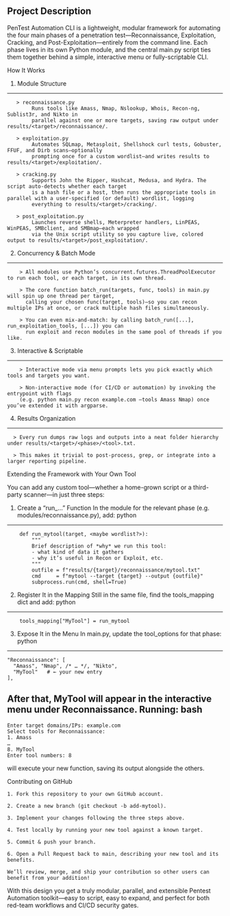 Project Description
--------------------------------------------------------------------------------------------------------------------------------------------------------------------------------------------------------------------------------------------
PenTest Automation CLI is a lightweight, modular framework for automating the four main phases of a penetration test—Reconnaissance, Exploitation, Cracking, and Post-Exploitation—entirely from the command line. Each phase lives in its own Python module, and the central main.py script ties them together behind a simple, interactive menu or fully-scriptable CLI.

How It Works

  1. Module Structure
--------------------------------------------------------------------------------------------------------------------------------------------------------------------------------------------------------------------------------------------
       > reconnaissance.py
            Runs tools like Amass, Nmap, Nslookup, Whois, Recon-ng, Sublist3r, and Nikto in 
            parallel against one or more targets, saving raw output under results/<target>/reconnaissance/.
        
       > exploitation.py
            Automates SQLmap, Metasploit, Shellshock curl tests, Gobuster, FFUF, and Dirb scans—optionally
            prompting once for a custom wordlist—and writes results to results/<target>/exploitation/.
        
       > cracking.py
            Supports John the Ripper, Hashcat, Medusa, and Hydra. The script auto-detects whether each target
            is a hash file or a host, then runs the appropriate tools in parallel with a user-specified (or default) wordlist, logging   
            everything to results/<target>/cracking/.
        
       > post_exploitation.py
            Launches reverse shells, Meterpreter handlers, LinPEAS, WinPEAS, SMBclient, and SMBmap—each wrapped 
            via the Unix script utility so you capture live, colored output to results/<target>/post_exploitation/.
    

  2. Concurrency & Batch Mode
 ----------------------------------------------------------------------------------------------------------------------------------------------------------------------------------------------------------------------------------------

        > All modules use Python’s concurrent.futures.ThreadPoolExecutor to run each tool, or each target, in its own thread.
        
        > The core function batch_run(targets, func, tools) in main.py will spin up one thread per target, 
          calling your chosen func(target, tools)—so you can recon multiple IPs at once, or crack multiple hash files simultaneously.
        
        > You can even mix-and-match: by calling batch_run([...], run_exploitation_tools, [...]) you can 
          run exploit and recon modules in the same pool of threads if you like.

  3. Interactive & Scriptable
 ----------------------------------------------------------------------------------------------------------------------------------------------------------------------------------------------------------------------------------------

        > Interactive mode via menu prompts lets you pick exactly which tools and targets you want.
        
        > Non-interactive mode (for CI/CD or automation) by invoking the entrypoint with flags 
        (e.g. python main.py recon example.com —tools Amass Nmap) once you’ve extended it with argparse.

  4. Results Organization
----------------------------------------------------------------------------------------------------------------------------------------------------------------------------------------------------------------------------------------
      > Every run dumps raw logs and outputs into a neat folder hierarchy under results/<target>/<phase>/<tool>.txt.
      
      > This makes it trivial to post-process, grep, or integrate into a larger reporting pipeline.


Extending the Framework with Your Own Tool

You can add any custom tool—whether a home-grown script or a third-party scanner—in just three steps:

  1. Create a “run_…” Function
      In the module for the relevant phase (e.g. modules/reconnaissance.py), add:
       python
----------------------------------------------------------------------------------------------------------------------------------------------------------------------------------------------------------------------------------------
        def run_mytool(target, <maybe wordlist?>):
            """
            Brief description of *why* we run this tool:
            - what kind of data it gathers
            - why it’s useful in Recon or Exploit, etc.
            """
            outfile = f"results/{target}/reconnaissance/mytool.txt"
            cmd     = f"mytool --target {target} --output {outfile}"
            subprocess.run(cmd, shell=True)

            
  2. Register It in the Mapping
      Still in the same file, find the tools_mapping dict and add:
      python
----------------------------------------------------------------------------------------------------------------------------------------------------------------------------------------------------------------------------------------
        tools_mapping["MyTool"] = run_mytool

        
  3. Expose It in the Menu
      In main.py, update the tool_options for that phase:
      python
 ----------------------------------------------------------------------------------------------------------------------------------------------------------------------------------------------------------------------------------------    
    "Reconnaissance": [
      "Amass", "Nmap", /* … */, "Nikto",
      "MyTool"   # ← your new entry
    ],

    
After that, MyTool will appear in the interactive menu under Reconnaissance. Running:
bash
----------------------------------------------------------------------------------------------------------------------------------------------------------------------------------------------------------------------------------------
    Enter target domains/IPs: example.com
    Select tools for Reconnaissance:
    1. Amass
    …
    8. MyTool
    Enter tool numbers: 8
will execute your new function, saving its output alongside the others.

Contributing on GitHub

    1. Fork this repository to your own GitHub account.
    
    2. Create a new branch (git checkout -b add-mytool).
    
    3. Implement your changes following the three steps above.
    
    4. Test locally by running your new tool against a known target.
    
    5. Commit & push your branch.
    
    6. Open a Pull Request back to main, describing your new tool and its benefits.
    
    We’ll review, merge, and ship your contribution so other users can benefit from your addition!

With this design you get a truly modular, parallel, and extensible Pentest Automation toolkit—easy to script, easy to expand, and perfect for both red-team workflows and CI/CD security gates.






